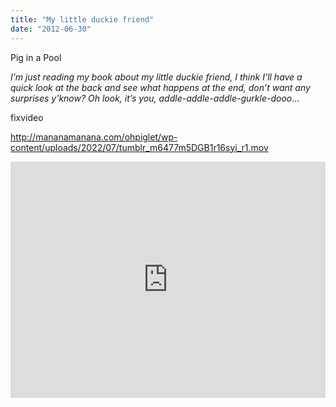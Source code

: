 ```yaml
---
title: "My little duckie friend"
date: "2012-06-30"
---
```


Pig in a Pool

_I’m just reading my book about my little duckie friend, I think I’ll have a quick look at the back and see what happens at the end, don’t want any surprises y'know? Oh look, it’s you, <waves> addle-addle-addle-gurkle-dooo_…

fixvideo

http://mananamanana.com/ohpiglet/wp-content/uploads/2022/07/tumblr_m6477m5DGB1r16syi_r1.mov

<div style="padding:75% 0 0 0;position:relative;"><iframe src="https://player.vimeo.com/video/993500436?badge=0&amp;autopause=0&amp;player_id=0&amp;app_id=58479" frameborder="0" allow="autoplay; fullscreen; picture-in-picture; clipboard-write" style="position:absolute;top:0;left:0;width:100%;height:100%;" title="tumblr_m6477m5DGB1r16syi_r1"></iframe></div><script src="https://player.vimeo.com/api/player.js"></script>
